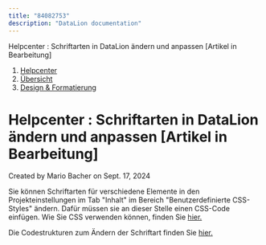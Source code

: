 ```yaml
---
title: "84082753"
description: "DataLion documentation"
---
```


Helpcenter : Schriftarten in DataLion ändern und anpassen \[Artikel in Bearbeitung\]  

1.  [Helpcenter](index.html)
2.  [Übersicht](2982609.html)
3.  [Design & Formatierung](3407981.html)

# Helpcenter : Schriftarten in DataLion ändern und anpassen \[Artikel in Bearbeitung\]

Created by Mario Bacher on Sept. 17, 2024

Sie können Schriftarten für verschiedene Elemente in den Projekteinstellungen im Tab "Inhalt" im Bereich "Benutzerdefinierte CSS-Styles" ändern. Dafür müssen sie an dieser Stelle einen CSS-Code einfügen. Wie Sie CSS verwenden können, finden Sie [hier.](https://datalion.zendesk.com/hc/de/articles/360012710980-Was-ist-CSS)

Die Codestrukturen zum Ändern der Schriftart finden Sie [hier.](https://datalion.zendesk.com/hc/de/articles/360012711100-Spezifische-HTML-CSS-Elemente-f%C3%BCr-DataLion)